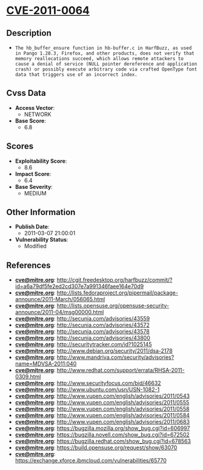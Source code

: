 
# [CVE-2011-0064](http://cgit.freedesktop.org/harfbuzz/commit/?id=a6a79df5fe2ed2cd307e7a991346faee164e70d9)

## Description

- `The hb_buffer_ensure function in hb-buffer.c in HarfBuzz, as used in Pango 1.28.3, Firefox, and other products, does not verify that memory reallocations succeed, which allows remote attackers to cause a denial of service (NULL pointer dereference and application crash) or possibly execute arbitrary code via crafted OpenType font data that triggers use of an incorrect index.`

## Cvss Data

- **Access Vector**:
  - NETWORK
- **Base Score**:
  - 6.8

## Scores

- **Exploitability Score**:
  - 8.6
- **Impact Score**:
  - 6.4
- **Base Severity**:
  - MEDIUM

## Other Information

- **Publish Date**:
  - 2011-03-07 21:00:01
- **Vulnerability Status**:
  - Modified

## References

- **cve@mitre.org**: http://cgit.freedesktop.org/harfbuzz/commit/?id=a6a79df5fe2ed2cd307e7a991346faee164e70d9
- **cve@mitre.org**: http://lists.fedoraproject.org/pipermail/package-announce/2011-March/056065.html
- **cve@mitre.org**: http://lists.opensuse.org/opensuse-security-announce/2011-04/msg00000.html
- **cve@mitre.org**: http://secunia.com/advisories/43559
- **cve@mitre.org**: http://secunia.com/advisories/43572
- **cve@mitre.org**: http://secunia.com/advisories/43578
- **cve@mitre.org**: http://secunia.com/advisories/43800
- **cve@mitre.org**: http://securitytracker.com/id?1025145
- **cve@mitre.org**: http://www.debian.org/security/2011/dsa-2178
- **cve@mitre.org**: http://www.mandriva.com/security/advisories?name=MDVSA-2011:040
- **cve@mitre.org**: http://www.redhat.com/support/errata/RHSA-2011-0309.html
- **cve@mitre.org**: http://www.securityfocus.com/bid/46632
- **cve@mitre.org**: http://www.ubuntu.com/usn/USN-1082-1
- **cve@mitre.org**: http://www.vupen.com/english/advisories/2011/0543
- **cve@mitre.org**: http://www.vupen.com/english/advisories/2011/0555
- **cve@mitre.org**: http://www.vupen.com/english/advisories/2011/0558
- **cve@mitre.org**: http://www.vupen.com/english/advisories/2011/0584
- **cve@mitre.org**: http://www.vupen.com/english/advisories/2011/0683
- **cve@mitre.org**: https://bugzilla.mozilla.org/show_bug.cgi?id=606997
- **cve@mitre.org**: https://bugzilla.novell.com/show_bug.cgi?id=672502
- **cve@mitre.org**: https://bugzilla.redhat.com/show_bug.cgi?id=678563
- **cve@mitre.org**: https://build.opensuse.org/request/show/63070
- **cve@mitre.org**: https://exchange.xforce.ibmcloud.com/vulnerabilities/65770
